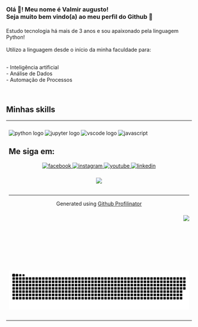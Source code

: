 <h3 align="left">Olá 👋! Meu nome é Valmir augusto!<br>Seja muito bem vindo(a) ao meu perfil do Github 🚀</h2>

####

<p align="left">Estudo tecnologia há mais de 3 anos e sou apaixonado pela linguagem Python!<br><br>Utilizo a linguagem desde o início da minha faculdade para:<br><br> </p>- Inteligência artificial <br/> - Análise de Dados<br>- Automação de Processos<br></p>
  
<br/>  


## Minhas skills  
<table><tr><td valign="top" width="33%">






###

<div align="left">
  <img src="https://cdn.jsdelivr.net/gh/devicons/devicon/icons/python/python-original.svg" height="30" width="42" alt="python logo"  />
  <img src="https://cdn.jsdelivr.net/gh/devicons/devicon/icons/jupyter/jupyter-original.svg" height="30" width="42" alt="jupyter logo"  />
  <img src="https://cdn.jsdelivr.net/gh/devicons/devicon/icons/vscode/vscode-original.svg" height="30" width="42" alt="vscode logo"  />
  <img src="https://cdn.jsdelivr.net/gh/devicons/devicon@latest/icons/javascript/javascript-original.svg" height="30" width="42" alt="javascript" />

</div>


## Me siga em:  
<div align="center">
<a href="https://www.facebook.com/profile.php?id=61552366738793" target="_blank">
<img src=https://img.shields.io/badge/facebook-%232E87FB.svg?&style=for-the-badge&logo=facebook&logoColor=white alt=facebook style="margin-bottom: 5px;" />
</a>
<a href="https://instagram.com/https://www.instagram.com/valmirdeveloper" target="_blank">
<img src=https://img.shields.io/badge/instagram-%23000000.svg?&style=for-the-badge&logo=instagram&logoColor=white alt=instagram style="margin-bottom: 5px;" />
</a>
<a href="https://www.youtube.com/@valmirdev" target="_blank">
<img src=https://img.shields.io/badge/youtube-%23EE4831.svg?&style=for-the-badge&logo=youtube&logoColor=white alt=youtube style="margin-bottom: 5px;" />
</a>
<a href="https://www.linkedin.com/in/valmirdev/" target="_blank">
<img src=https://img.shields.io/badge/linkedin-%231E77B5.svg?&style=for-the-badge&logo=linkedin&logoColor=white alt=linkedin style="margin-bottom: 5px;" />
</a>  
</div>  
  

<br/>  




<div align="center">
<img src="https://komarev.com/ghpvc/?username=valmirdeveloper&&style=flat-square" align="center" />
</div>  
  

<br/>  


----
<div align="center">Generated using <a href="https://profilinator.rishav.dev/" target="_blank">Github Profilinator</a></div>



###

<img align="right" height="150" src="https://i.pinimg.com/originals/e4/26/70/e426702edf874b181aced1e2fa5c6cde.gif"  />

###

<br clear="both">

<img src="https://raw.githubusercontent.com/empowerdata/empowerdata/main/snake.svg" alt="Snake animation" />

###







